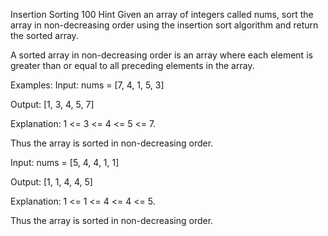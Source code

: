 Insertion Sorting
100
Hint
Given an array of integers called nums, sort the array in non-decreasing order using the insertion sort algorithm and return the sorted array.



A sorted array in non-decreasing order is an array where each element is greater than or equal to all preceding elements in the array.


Examples:
Input: nums = [7, 4, 1, 5, 3]

Output: [1, 3, 4, 5, 7]

Explanation: 1 <= 3 <= 4 <= 5 <= 7.

Thus the array is sorted in non-decreasing order.

Input: nums = [5, 4, 4, 1, 1]

Output: [1, 1, 4, 4, 5]

Explanation: 1 <= 1 <= 4 <= 4 <= 5.

Thus the array is sorted in non-decreasing order.
